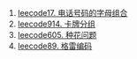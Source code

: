1. [leecode17. 电话号码的字母组合](https://68wangxianming.github.io/algorithm/%E6%95%B0%E7%BB%84/base.html)
2. [leecode914. 卡牌分组](https://68wangxianming.github.io/algorithm/%E6%95%B0%E7%BB%84/base.html)
3. [leecode605. 种花问题](https://68wangxianming.github.io/algorithm/%E6%95%B0%E7%BB%84/base.html)
3. [leecode89. 格雷编码](https://68wangxianming.github.io/algorithm/%E6%95%B0%E7%BB%84/base.html)
